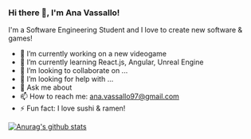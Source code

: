 ### Hi there 👋, I'm Ana Vassallo!

I'm a Software Engineering Student and I love to create new software & games!

- 🔭 I’m currently working on a new videogame
- 🌱 I’m currently learning React.js, Angular, Unreal Engine
- 👯 I’m looking to collaborate on ...
- 🤔 I’m looking for help with ...
- 💬 Ask me about 
- 📫 How to reach me: ana.vassallo97@gmail.com
- ⚡ Fun fact: I love sushi & ramen!

[![Anurag's github stats](https://github-readme-stats.vercel.app/api?username=anagvf&show_icons=true&theme=tokyonight)](https://github.com/anuraghazra/github-readme-stats)
